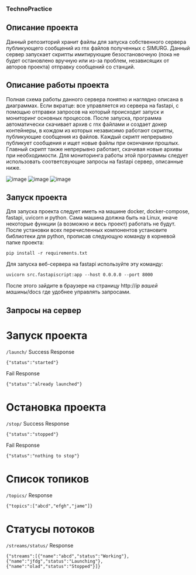### TechnoPractice


## Описание проекта

Данный репозиторий хранит файлы для запуска собственного сервера публикующего сообщений из rnx файлов полученных с SIMURG. Данный сервер запускает скрипты имитирующие безостановочную (пока не будет остановлено вручную или из-за проблем, независящих от авторов проекта) отправку сообщений со станций.


## Описание работы проекта

Полная схема работы данного сервера понятно и наглядно описана в диаграммах. Если вкратце: все управляется из сервера на fastapi, с помощью отправки запросов на который происходит запуск и мониторинг основных процессов. После запуска, программа автоматически скачивает архив с rnx файлами и создает докер контейнеры, в кождом из которых независимо работают скрипты, публикующие сообщения из файлов. Каждый скрипт непрерывно публикует сообщения и ищет новые файлы при окончании прошлых. Главный скрипт также непрерывно работает, скачивая новые архивы при необходимости. Для мониторинга работы этой программы следует использовать соответсвующие запросы на fastapi сервер, описанные ниже.

![image](https://github.com/PecherskyDaniil/TechnoPractice/assets/78026424/8762b563-c5e3-42b8-b458-a8a748485a8c)
![image](https://github.com/PecherskyDaniil/TechnoPractice/assets/78026424/12f936f2-0223-42fd-8d9a-1f2d2ed90fe0)
![image](https://github.com/PecherskyDaniil/TechnoPractice/assets/78026424/6fd1ae7d-b386-46ef-ac2d-933008037104)

## Запуск проекта

Для запуска проекта следует иметь на машине docker, docker-compose, fastapi, uvicorn и python. Сама машина должна быть на Linux, иначе некоторые функции (а возможно и весь проект) работать не будут. После установки всех перечисленных компонентов установите библиотеки для python, прописав следующую команду в корневой папке проекта:
```
pip install -r requirements.txt
```
Для запуска веб-сервера на fastapi используйте эту команду:
```
uvicorn src.fastapiscript:app --host 0.0.0.0 --port 8000
```
После этого зайдите в браузере на страницу http://*ip вашей машины*/docs где удобнее управлять запросами.

## Запросы на сервер
# Запуск проекта
```/launch/```
Success Response
```
{"status":"started"}
```
Fail Response
```
{"status":"already launched"}
```

# Остановка проекта
```/stop/```
Success Response
```
{"status":"stopped"}
```
Fail Response
```
{"status":"nothing to stop"}
```

# Список топиков
```/topics/```
Response
```
{"topics":["abcd","efgh","jame"]}
```

# Статусы потоков
```/streams/status/```
Response
```
{"streams":[{"name":"abcd","status":"Working"},{"name":"jfdg","status":"Launching"},{"name":"olad","status":"Stopped"}]}
```
